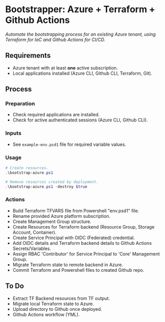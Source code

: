 # Bootstrapper: Azure + Terraform + Github Actions

_Automate the bootstrapping process for an existing Azure tenant, using Terraform for IaC and Github Actions for CI/CD._

## Requirements

- Azure tenant with at least **one** active subscription.
- Local applications installed (Azure CLI, Github CLI, Terraform, Git).

## Process

### Preparation
- Check required applications are installed.
- Check for active authenticated sessions (Azure CLI, Github CLI).

### Inputs
- See `example-env.psd1` file for required variable values.

### Usage

```powershell
# Create resources.
.\bootstrap-azure.ps1

# Remove resources created by deployment.
.\bootstrap-azure.ps1 -destroy $true
```

### Actions
- Build Terraform TFVARS file from Powershell "env.psd1" file.
- Rename provided Azure platform subscription.
- Create Management Group structure.
- Create Resources for Terraform backend (Resource Group, Storage Account, Container).
- Create Service Principal with OIDC (Federated) credential.
- Add OIDC details and Terraform backend details to Github Actions Secrets/Variables.
- Assign RBAC 'Contributor' for Service Principal to 'Core' Management Group.
- Migrate Terraform state to remote backend in Azure.
- Commit Terraform and Powershell files to created Github repo.

## To Do

- Extract TF Backend resources from TF output.
- Migrate local Terraform state to Azure.
- Upload directory to Github once deployed.
- Github Actions workflow (YML).

